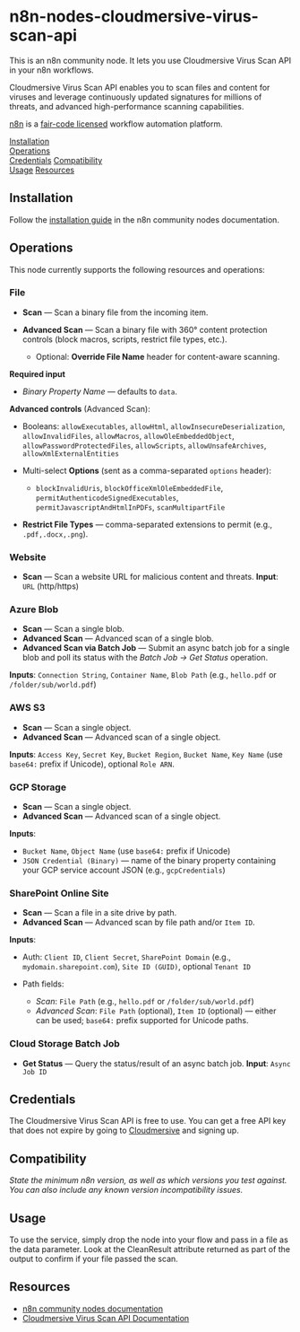 # n8n-nodes-cloudmersive-virus-scan-api

This is an n8n community node. It lets you use Cloudmersive Virus Scan API in your n8n workflows.

Cloudmersive Virus Scan API enables you to scan files and content for viruses and leverage continuously updated signatures for millions of threats, and advanced high-performance scanning capabilities.

[n8n](https://n8n.io/) is a [fair-code licensed](https://docs.n8n.io/reference/license/) workflow automation platform.

[Installation](#installation)  
[Operations](#operations)  
[Credentials](#credentials)
[Compatibility](#compatibility)  
[Usage](#usage)
[Resources](#resources)  

## Installation

Follow the [installation guide](https://docs.n8n.io/integrations/community-nodes/installation/) in the n8n community nodes documentation.

## Operations

This node currently supports the following resources and operations:

### File

* **Scan** — Scan a binary file from the incoming item.
* **Advanced Scan** — Scan a binary file with 360° content protection controls (block macros, scripts, restrict file types, etc.).

  * Optional: **Override File Name** header for content-aware scanning.

**Required input**

* *Binary Property Name* — defaults to `data`.

**Advanced controls** (Advanced Scan):

* Booleans: `allowExecutables`, `allowHtml`, `allowInsecureDeserialization`, `allowInvalidFiles`, `allowMacros`, `allowOleEmbeddedObject`, `allowPasswordProtectedFiles`, `allowScripts`, `allowUnsafeArchives`, `allowXmlExternalEntities`
* Multi-select **Options** (sent as a comma-separated `options` header):

  * `blockInvalidUris`, `blockOfficeXmlOleEmbeddedFile`, `permitAuthenticodeSignedExecutables`, `permitJavascriptAndHtmlInPDFs`, `scanMultipartFile`
* **Restrict File Types** — comma-separated extensions to permit (e.g., `.pdf,.docx,.png`).

### Website

* **Scan** — Scan a website URL for malicious content and threats.
  **Input**: `URL` (http/https)

### Azure Blob

* **Scan** — Scan a single blob.
* **Advanced Scan** — Advanced scan of a single blob.
* **Advanced Scan via Batch Job** — Submit an async batch job for a single blob and poll its status with the *Batch Job → Get Status* operation.

**Inputs**: `Connection String`, `Container Name`, `Blob Path` (e.g., `hello.pdf` or `/folder/sub/world.pdf`)

### AWS S3

* **Scan** — Scan a single object.
* **Advanced Scan** — Advanced scan of a single object.

**Inputs**: `Access Key`, `Secret Key`, `Bucket Region`, `Bucket Name`, `Key Name` (use `base64:` prefix if Unicode), optional `Role ARN`.

### GCP Storage

* **Scan** — Scan a single object.
* **Advanced Scan** — Advanced scan of a single object.

**Inputs**:

* `Bucket Name`, `Object Name` (use `base64:` prefix if Unicode)
* `JSON Credential (Binary)` — name of the binary property containing your GCP service account JSON (e.g., `gcpCredentials`)

### SharePoint Online Site

* **Scan** — Scan a file in a site drive by path.
* **Advanced Scan** — Advanced scan by file path and/or `Item ID`.

**Inputs**:

* Auth: `Client ID`, `Client Secret`, `SharePoint Domain` (e.g., `mydomain.sharepoint.com`), `Site ID (GUID)`, optional `Tenant ID`
* Path fields:

  * *Scan*: `File Path` (e.g., `hello.pdf` or `/folder/sub/world.pdf`)
  * *Advanced Scan*: `File Path` (optional), `Item ID` (optional) — either can be used; `base64:` prefix supported for Unicode paths.

### Cloud Storage Batch Job

* **Get Status** — Query the status/result of an async batch job.
  **Input**: `Async Job ID`

## Credentials

The Cloudmersive Virus Scan API is free to use.  You can get a free API key that does not expire by going to [Cloudmersive](https://portal.cloudmersive.com/signup) and signing up.

## Compatibility

_State the minimum n8n version, as well as which versions you test against. You can also include any known version incompatibility issues._

## Usage

To use the service, simply drop the node into your flow and pass in a file as the data parameter.  Look at the CleanResult attribute returned as part of the output to confirm if your file passed the scan.

## Resources

* [n8n community nodes documentation](https://docs.n8n.io/integrations/#community-nodes)
* [Cloudmersive Virus Scan API Documentation](https://api.cloudmersive.com/docs/virus.asp)

